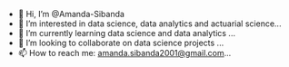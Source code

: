 - 👋 Hi, I’m @Amanda-Sibanda
- 👀 I’m interested in data science, data analytics and actuarial science...
- 🌱 I’m currently learning data science and data analytics ...
- 💞️ I’m looking to collaborate on data science projects ...
- 📫 How to reach me: amanda.sibanda2001@gmail.com...

<!---
Amanda-Sibanda/Amanda-Sibanda is a ✨ special ✨ repository because its `README.md` (this file) appears on your GitHub profile.
You can click the Preview link to take a look at your changes.
--->
